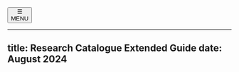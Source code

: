 <nav id="main"><button type="button" id="menuButton"><div id="menuSymbol">&#9776; </div><span id="menuName">MENU</span></button></nav>
<!--
    this has to be added manually to the finished HTML
  <meta name="viewport" content="width=device-width, initial-scale=1.0">
-->

---
title: Research Catalogue Extended Guide
date: August 2024
---

<!--[pdf version](RC-extended-guide.pdf "pdf extended guide pdf version")  -->



<script src="main.js">
// this is a little script for the navigation
</script>
<div id="body-text">
